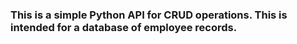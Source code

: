 ### This is a simple Python API for CRUD operations. This is intended for a database of employee records.
